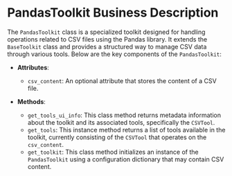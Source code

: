 # PandasToolkit Business Description

The `PandasToolkit` class is a specialized toolkit designed for handling operations related to CSV files using the Pandas library. It extends the `BaseToolkit` class and provides a structured way to manage CSV data through various tools. Below are the key components of the `PandasToolkit`:

- **Attributes**:
  - `csv_content`: An optional attribute that stores the content of a CSV file.

- **Methods**:
  - `get_tools_ui_info`: This class method returns metadata information about the toolkit and its associated tools, specifically the `CSVTool`.
  - `get_tools`: This instance method returns a list of tools available in the toolkit, currently consisting of the `CSVTool` that operates on the `csv_content`.
  - `get_toolkit`: This class method initializes an instance of the `PandasToolkit` using a configuration dictionary that may contain CSV content.